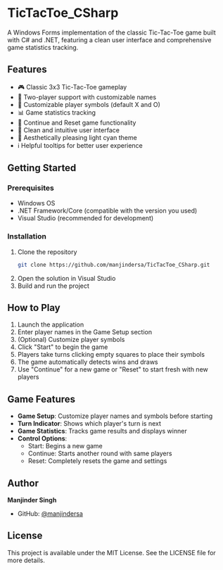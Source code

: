 # TicTacToe_CSharp

A Windows Forms implementation of the classic Tic-Tac-Toe game built with C# and .NET, featuring a clean user interface and comprehensive game statistics tracking.

## Features

- 🎮 Classic 3x3 Tic-Tac-Toe gameplay
- 👥 Two-player support with customizable names
- 🎯 Customizable player symbols (default X and O)
- 📊 Game statistics tracking
- 🔄 Continue and Reset game functionality
- 💫 Clean and intuitive user interface
- 🎨 Aesthetically pleasing light cyan theme
- ℹ️ Helpful tooltips for better user experience

## Getting Started

### Prerequisites

- Windows OS
- .NET Framework/Core (compatible with the version you used)
- Visual Studio (recommended for development)

### Installation

1. Clone the repository
   ```sh
   git clone https://github.com/manjindersa/TicTacToe_CSharp.git
   ```
2. Open the solution in Visual Studio
3. Build and run the project

## How to Play

1. Launch the application
2. Enter player names in the Game Setup section
3. (Optional) Customize player symbols
4. Click "Start" to begin the game
5. Players take turns clicking empty squares to place their symbols
6. The game automatically detects wins and draws
7. Use "Continue" for a new game or "Reset" to start fresh with new players

## Game Features

- **Game Setup**: Customize player names and symbols before starting
- **Turn Indicator**: Shows which player's turn is next
- **Game Statistics**: Tracks game results and displays winner
- **Control Options**: 
  - Start: Begins a new game
  - Continue: Starts another round with same players
  - Reset: Completely resets the game and settings

## Author

**Manjinder Singh**
- GitHub: [@manjindersa](https://github.com/manjindersa)

## License

This project is available under the MIT License. See the LICENSE file for more details.
